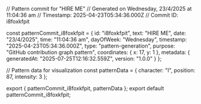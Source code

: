 // Pattern commit for "HIRE ME"
// Generated on Wednesday, 23/4/2025 at 11:04:36 am
// Timestamp: 2025-04-23T05:34:36.000Z
// Commit ID: i8foxkfpit

const patternCommit_i8foxkfpit = {
  id: "i8foxkfpit",
  text: "HIRE ME",
  date: "23/4/2025",
  time: "11:04:36 am",
  dayOfWeek: "Wednesday",
  timestamp: "2025-04-23T05:34:36.000Z",
  type: "pattern-generation",
  purpose: "GitHub contribution graph pattern",
  coordinates: {
    x: 17,
    y: 1
  },
  metadata: {
    generatedAt: "2025-07-25T12:16:32.559Z",
    version: "1.0.0"
  }
};

// Pattern data for visualization
const patternData = {
  character: "I",
  position: 87,
  intensity: 3
};

export { patternCommit_i8foxkfpit, patternData };
export default patternCommit_i8foxkfpit;
